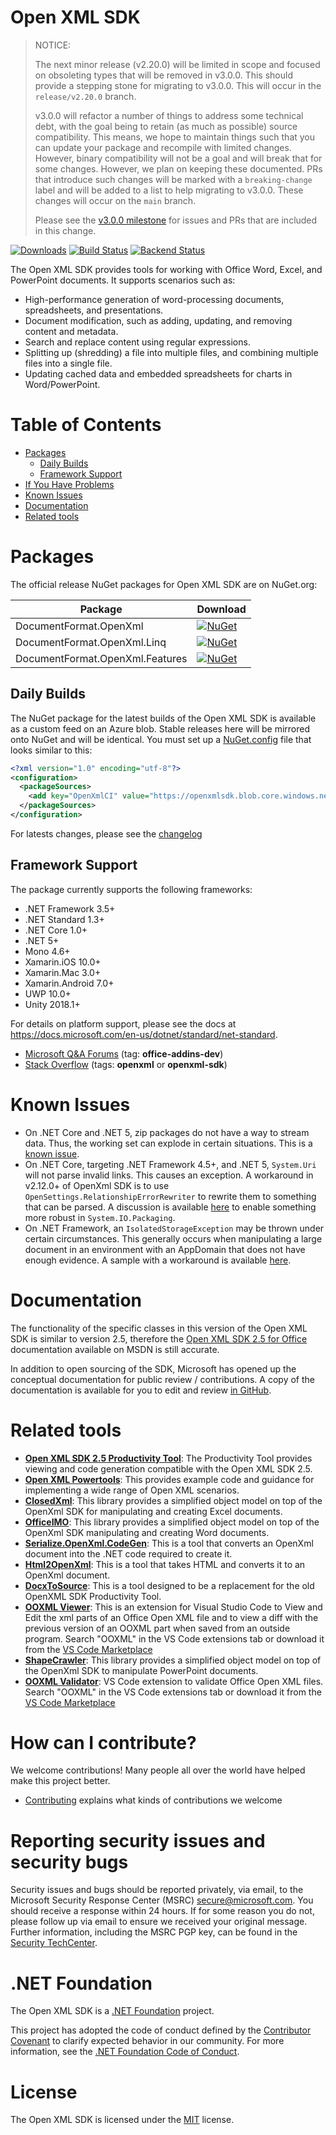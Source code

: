 <!-- omit in toc -->
Open XML SDK
============

> NOTICE: 
> 
> The next minor release (v2.20.0) will be limited in scope and focused on obsoleting types that will be removed in v3.0.0. This should provide a stepping stone for migrating to v3.0.0. This will occur in the `release/v2.20.0` branch.
> 
> v3.0.0 will refactor a number of things to address some technical debt, with the goal being to retain (as much as possible) source compatibility. This means, we hope to maintain things such that you can update your package and recompile with limited changes. However, binary compatibility will not be a goal and will break that for some changes. However, we plan on keeping these documented. PRs that introduce such changes will be marked with a `breaking-change` label and will be added to a list to help migrating to v3.0.0. These changes will occur on the `main` branch.
>
> Please see the [v3.0.0 milestone](https://github.com/OfficeDev/Open-XML-SDK/milestone/1) for issues and PRs that are included in this change.


[![Downloads](https://img.shields.io/nuget/dt/DocumentFormat.OpenXml.svg)](https://www.nuget.org/packages/DocumentFormat.OpenXml)
[![Build Status](https://office.visualstudio.com/OC/_apis/build/status/OpenXmlSdk/OfficeDev.Open-XML-SDK?branchName=main)](https://office.visualstudio.com/OC/_build/latest?definitionId=7420&branchName=main)
[![Backend Status](https://ointprotocol.visualstudio.com/OInteropTools/_apis/build/status/OpenXML-Schemas?branchName=main)](https://ointprotocol.visualstudio.com/OInteropTools/_build/latest?definitionId=21&branchName=main)

The Open XML SDK provides tools for working with Office Word, Excel, and PowerPoint documents. It supports scenarios such as:

- High-performance generation of word-processing documents, spreadsheets, and presentations.
- Document modification, such as adding, updating, and removing content and metadata.
- Search and replace content using regular expressions.
- Splitting up (shredding) a file into multiple files, and combining multiple files into a single file.
- Updating cached data and embedded spreadsheets for charts in Word/PowerPoint.

<!-- omit in toc -->
# Table of Contents

- [Packages](#packages)
  - [Daily Builds](#daily-builds)
  - [Framework Support](#framework-support)
- [If You Have Problems](#if-you-have-problems)
- [Known Issues](#known-issues)
- [Documentation](#documentation)
- [Related tools](#related-tools)

# Packages

The official release NuGet packages for Open XML SDK are on NuGet.org:

| Package | Download |
|---------|----------|
| DocumentFormat.OpenXml | [![NuGet](https://img.shields.io/nuget/v/DocumentFormat.OpenXml.svg)](https://www.nuget.org/packages/DocumentFormat.OpenXml) |
| DocumentFormat.OpenXml.Linq | [![NuGet](https://img.shields.io/nuget/v/DocumentFormat.OpenXml.Linq.svg)](https://www.nuget.org/packages/DocumentFormat.OpenXml.Linq) |
| DocumentFormat.OpenXml.Features | [![NuGet](https://img.shields.io/nuget/v/DocumentFormat.OpenXml.Features.svg)](https://www.nuget.org/packages/DocumentFormat.OpenXml.Features) |

## Daily Builds

The NuGet package for the latest builds of the Open XML SDK is available as a custom feed on an Azure blob. Stable releases here will be mirrored onto NuGet and will be identical. You must set up a [NuGet.config](https://docs.microsoft.com/en-us/nuget/reference/nuget-config-file) file that looks similar to this:

```xml
<?xml version="1.0" encoding="utf-8"?>
<configuration>
  <packageSources>
    <add key="OpenXmlCI" value="https://openxmlsdk.blob.core.windows.net/feed/index.json" />
  </packageSources>
</configuration>
```

For latests changes, please see the [changelog](CHANGELOG.md)

## Framework Support

The package currently supports the following frameworks:

- .NET Framework 3.5+
- .NET Standard 1.3+
- .NET Core 1.0+
- .NET 5+
- Mono 4.6+
- Xamarin.iOS 10.0+
- Xamarin.Mac 3.0+
- Xamarin.Android 7.0+
- UWP 10.0+
- Unity 2018.1+

For details on platform support, please see the docs at https://docs.microsoft.com/en-us/dotnet/standard/net-standard.

- [Microsoft Q&A Forums](https://docs.microsoft.com/en-us/answers/topics/office-addins-dev.html) (tag: **office-addins-dev**)
- [Stack Overflow](http://stackoverflow.com) (tags: **openxml** or **openxml-sdk**)

# Known Issues

- On .NET Core and .NET 5, zip packages do not have a way to stream data. Thus, the working set can explode in certain situations. This is a [known issue](https://github.com/dotnet/runtime/issues/1544).
- On .NET Core, targeting .NET Framework 4.5+, and .NET 5, `System.Uri` will not parse invalid links. This causes an exception. A workaround in v2.12.0+ of OpenXml SDK is to use `OpenSettings.RelationshipErrorRewriter` to rewrite them to something that can be parsed. A discussion is available [here](https://github.com/dotnet/runtime/issues/26084) to enable something more robust in `System.IO.Packaging`.
- On .NET Framework, an `IsolatedStorageException` may be thrown under certain circumstances. This generally occurs when manipulating a large document in an environment with an AppDomain that does not have enough evidence. A sample with a workaround is available [here](/samples/IsolatedStorageExceptionWorkaround).

# Documentation

The functionality of the specific classes in this version of the Open XML SDK is similar to version 2.5, therefore the [Open XML SDK 2.5 for Office](http://msdn.microsoft.com/en-us/library/office/bb448854.aspx) documentation available on MSDN is still accurate.

In addition to open sourcing of the SDK, Microsoft has opened up the conceptual documentation for public review / contributions.  A copy of the documentation is  available for you to edit and review [in GitHub](https://github.com/OfficeDev/office-content).

# Related tools

- **[Open XML SDK 2.5 Productivity Tool](https://github.com/OfficeDev/Open-XML-SDK/releases/tag/v2.5)**: The Productivity Tool provides viewing and code generation compatible with the Open XML SDK 2.5.
- **[Open XML Powertools](https://github.com/EricWhiteDev/Open-Xml-PowerTools)**: This provides example code and guidance for implementing a wide range of Open XML scenarios.
- **[ClosedXml](https://github.com/closedxml/closedxml)**: This library provides a simplified object model on top of the OpenXml SDK for manipulating and creating Excel documents.
- **[OfficeIMO](https://github.com/EvotecIT/OfficeIMO)**: This library provides a simplified object model on top of the OpenXml SDK manipulating and creating Word documents.
- **[Serialize.OpenXml.CodeGen](https://github.com/rmboggs/Serialize.OpenXml.CodeGen)**: This is a tool that converts an OpenXml document into the .NET code required to create it.
- **[Html2OpenXml](https://github.com/onizet/html2openxml)**: This is a tool that takes HTML and converts it to an OpenXml document.
- **[DocxToSource](https://github.com/rmboggs/DocxToSource)**: This is a tool designed to be a replacement for the old OpenXML SDK Productivity Tool.
- **[OOXML Viewer](https://github.com/yuenm18/ooxml-viewer-vscode)**: This is an extension for Visual Studio Code to View and Edit the xml parts of an Office Open XML file and to view a diff with the previous version of an OOXML part when saved from an outside program. Search "OOXML" in the VS Code extensions tab or download it from the [VS Code Marketplace](https://marketplace.visualstudio.com/items?itemName=yuenm18.ooxml-viewer)
- **[ShapeCrawler](https://github.com/ShapeCrawler/ShapeCrawler)**: This library provides a simplified object model on top of the OpenXml SDK to manipulate PowerPoint documents.
- **[OOXML Validator](https://github.com/mikeebowen/ooxml-validator-vscode)**: VS Code extension to validate Office Open XML files.  Search "OOXML" in the VS Code extensions tab or download it from the [VS Code Marketplace](https://marketplace.visualstudio.com/items?itemName=mikeebowen.ooxml-validator-vscode)

# How can I contribute?

We welcome contributions! Many people all over the world have helped make this project better.

- [Contributing](./CONTRIBUTING.md) explains what kinds of contributions we welcome

# Reporting security issues and security bugs

Security issues and bugs should be reported privately, via email, to the Microsoft Security Response Center (MSRC) secure@microsoft.com. You should receive a response within 24 hours. If for some reason you do not, please follow up via email to ensure we received your original message. Further information, including the MSRC PGP key, can be found in the [Security TechCenter](https://www.microsoft.com/en-us/msrc/faqs-report-an-issue?rtc=1).

# .NET Foundation
The Open XML SDK is a [.NET Foundation](https://dotnetfoundation.org/projects) project.

This project has adopted the code of conduct defined by the [Contributor Covenant](https://www.contributor-covenant.org/) to clarify expected behavior in our community. For more information, see the [.NET Foundation Code of Conduct](https://dotnetfoundation.org/about/code-of-conduct).

# License

The Open XML SDK is licensed under the [MIT](./LICENSE) license.

